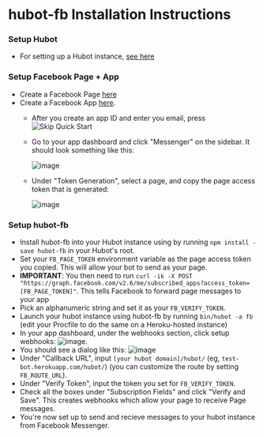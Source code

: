 # hubot-fb Installation Instructions
### Setup Hubot
- For setting up a Hubot instance, [see here](https://hubot.github.com/docs/)

### Setup Facebook Page + App
- Create a Facebook Page [here](https://www.facebook.com/pages/create/)
- Create a Facebook App [here](https://developers.facebook.com/quickstarts/?platform=web). 
    - After you create an app ID and enter you email, press 
      ![Skip Quick Start](https://cloud.githubusercontent.com/assets/1904031/14837112/f635ca32-0c15-11e6-8fb2-3bd2185a3cd7.png)
    - Go to your app dashboard and click "Messenger" on the sidebar.  It should look something like this:
      
      ![image](https://cloud.githubusercontent.com/assets/1904031/14604183/71017e6e-0572-11e6-888e-1cea71ca34e0.png)
      
    - Under "Token Generation", select a page, and copy the page access token that is generated:
      
      ![image](https://cloud.githubusercontent.com/assets/1904031/14604243/da3d106e-0572-11e6-822e-ac15322bf94b.png)
### Setup hubot-fb
- Install hubot-fb into your Hubot instance using by running `npm install -save hubot-fb` in your Hubot's root.
- Set your `FB_PAGE_TOKEN` environment variable as the page access token you copied. This will allow your bot to send as your page.
- __IMPORTANT__: You then need to run 
`curl -ik -X POST "https://graph.facebook.com/v2.6/me/subscribed_apps?access_token=[FB_PAGE_TOKEN]"`. This tells Facebook to forward page messages to your app
- Pick an alphanumeric string and set it as your `FB_VERIFY_TOKEN`.
- Launch your hubot instance using hubot-fb by running `bin/hubot -a fb` (edit your Procfile to do the same on a Heroku-hosted instance)
- In your app dashboard, under the webhooks section, click setup webhooks:
    ![image](https://cloud.githubusercontent.com/assets/1904031/14604352/68dbc5c2-0573-11e6-9891-cd79b020b642.png).  
- You should see a dialog like this: 
    ![image](https://cloud.githubusercontent.com/assets/1904031/14604367/859b3e68-0573-11e6-8d6e-96e41663786f.png)
- Under "Callback URL", input `[your hubot domain]/hubot/` (eg, `test-bot.herokuapp.com/hubot/`) (you can customize the route by setting `FB_ROUTE_URL`).
- Under "Verify Token", input the token you set for `FB_VERIFY_TOKEN`.
- Check all the boxes under "Subscription Fields" and click "Verify and Save". This creates webhooks which allow your page to receive Page messages.  
- You're now set up to send and recieve messages to your hubot instance from Facebook Messenger.

